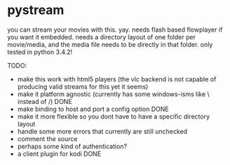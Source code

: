 # pystream

you can stream your movies with this. yay.
needs flash based flowplayer if you want it embedded.
needs a directory layout of one folder per movie/media, and the media file needs to be directly in that folder.
only tested in python 3.4.2!

TODO:
- make this work with html5 players (the vlc backend is not capable of producing valid streams for this yet it seems)
- make it platform agnostic (currently has some windows-isms like \ instead of /) DONE
- make binding to host and port a config option DONE
- make it more flexible so you dont have to have a specific directory layout
- handle some more errors that currently are still unchecked
- comment the source
- perhaps some kind of authentication?
- a client plugin for kodi DONE
